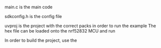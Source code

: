 main.c is the main code

sdkconfig.h is the config file

uvproj is the project with the correct packs in order to run the example
The hex file can be loaded onto the nrf52832 MCU and run

In order to build the project, use the 
